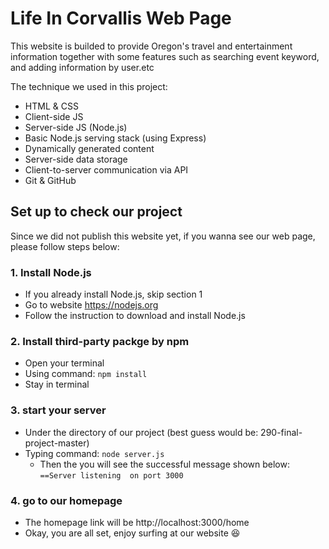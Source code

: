 # Life In Corvallis Web Page
This website is builded to provide Oregon's travel and entertainment information together with some features such as searching event keyword, and adding information by user.etc

The technique we used in this project:
- HTML & CSS
- Client-side JS
- Server-side JS (Node.js)
- Basic Node.js serving stack (using Express)
- Dynamically generated content
- Server-side data storage
- Client-to-server communication via API
- Git & GitHub


## Set up to check our project

Since we did not publish this website yet, if you wanna see our web page, please follow steps below:

### 1. Install Node.js 
  - If you already install Node.js, skip section 1
  - Go to website https://nodejs.org
  - Follow the instruction to download and install Node.js

### 2. Install third-party packge by npm
  - Open your terminal
  - Using command: `npm install`
  - Stay in terminal
    
### 3. start your server
  - Under the directory of our project (best guess would be: 290-final-project-master)
  - Typing command: `node server.js` 
    - Then the you will see the successful message shown below:
      `==Server listening  on port 3000`
    
 ### 4. go to our homepage
  - The homepage link will be http://localhost:3000/home
  - Okay, you are all set, enjoy surfing at our website  :satisfied: 

    
    
   
